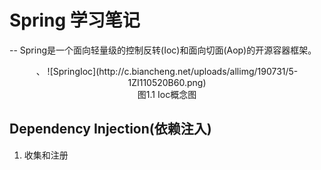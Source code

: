 # Spring 学习笔记 #
--
Spring是一个面向轻量级的控制反转(Ioc)和面向切面(Aop)的开源容器框架。  

<center>、
![SpringIoc](http://c.biancheng.net/uploads/allimg/190731/5-1ZI110520B60.png)</center>
<center>图1.1 Ioc概念图</center>

Dependency Injection(依赖注入)
-----------------------------
1. 收集和注册


